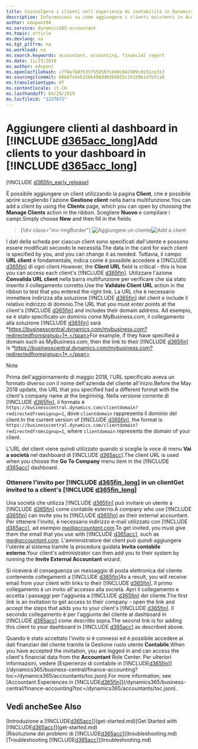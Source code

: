```yaml
---
title: Coinvolgere i clienti nell'esperienza di contabilità in Dynamics 365 | Documenti Microsoft
description: Informazioni su come aggiungere i clienti esistenti in Accountant Hub per Dynamics 365.
author: edupont04
ms.service: dynamics365-accountant
ms.topic: article
ms.devlang: na
ms.tgt_pltfrm: na
ms.workload: na
ms.search.keywords: accountant, accounting, financial report
ms.date: 11/23/2018
ms.author: edupont
ms.openlocfilehash: c7f0af8d3535f558567cd40c841909cd151ce313
ms.sourcegitcommit: 60b87e5eb32bb408dd65b9855c29159b1dfbfca8
ms.translationtype: HT
ms.contentlocale: it-CH
ms.lasthandoff: 04/29/2019
ms.locfileid: "1237872"
---
```

# <a name="add-clients-to-your-dashboard-in-include-d365acclongincludesd365acclongmdmd"></a><span data-ttu-id="e5cff-103">Aggiungere clienti al dashboard in [!INCLUDE [d365acc_long](includes/d365acc_long_md.md)]</span><span class="sxs-lookup"><span data-stu-id="e5cff-103">Add clients to your dashboard in [!INCLUDE [d365acc_long](includes/d365acc_long_md.md)]</span></span>
[!INCLUDE [d365fin_early_release](includes/d365fin_early_release.md.md)]

<span data-ttu-id="e5cff-104">È possibile aggiungere un client utilizzando la pagina **Client**, che è possibile aprire scegliendo l'azione **Gestione client** nella barra multifunzione.</span><span class="sxs-lookup"><span data-stu-id="e5cff-104">You can add a client by using the **Clients** page, which you can open by choosing the **Manage Clients** action in the ribbon.</span></span> <span data-ttu-id="e5cff-105">Scegliere **Nuovo** e compilare i campi.</span><span class="sxs-lookup"><span data-stu-id="e5cff-105">Simply choose **New** and then fill in the fields.</span></span>  

> [!div class="mx-imgBorder"]
> <span data-ttu-id="e5cff-106">![Aggiungere un cliente](./media/accountant-add-client/manage-client.png)</span><span class="sxs-lookup"><span data-stu-id="e5cff-106">![Add a client](./media/accountant-add-client/manage-client.png)</span></span>

<span data-ttu-id="e5cff-107">I dati della scheda per ciascun client sono specificati dall'utente e possono essere modificati secondo le necessità.</span><span class="sxs-lookup"><span data-stu-id="e5cff-107">The data in the card for each client is specified by you, and you can change it as needed.</span></span> <span data-ttu-id="e5cff-108">Tuttavia, il campo **URL client** è fondamentale, indica come è possibile accedere a [!INCLUDE [d365fin](includes/d365fin_md.md)] di ogni client.</span><span class="sxs-lookup"><span data-stu-id="e5cff-108">However, the **Client URL** field is critical - this is how you can access each client's [!INCLUDE [d365fin](includes/d365fin_md.md)].</span></span> <span data-ttu-id="e5cff-109">Utilizzare l'azione **Convalida URL client** nella barra multifunzione per verificare che sia stato inserito il collegamento corretto.</span><span class="sxs-lookup"><span data-stu-id="e5cff-109">Use the **Validate Client URL** action in the ribbon to test that you entered the right link.</span></span> <span data-ttu-id="e5cff-110">La URL che è necessario immettere indirizza alla soluzione [!INCLUDE [d365fin](includes/d365fin_md.md)] del client e include il relativo indirizzo di dominio.</span><span class="sxs-lookup"><span data-stu-id="e5cff-110">The URL that you must enter points at the client's [!INCLUDE [d365fin](includes/d365fin_md.md)] and includes their domain address.</span></span> <span data-ttu-id="e5cff-111">Ad esempio, se è stato specificato un dominio come MyBusiness.com, il collegamento alla soluzione [!INCLUDE [d365fin](includes/d365fin_md.md)] sarà *https://businesscentral.dynamics.com/mybusiness.com?redirectedfromsignup=1*.</span><span class="sxs-lookup"><span data-stu-id="e5cff-111">For example, if they have specified a domain such as MyBusiness.com, then the link to their [!INCLUDE [d365fin](includes/d365fin_md.md)] is *https://businesscentral.dynamics.com/mybusiness.com?redirectedfromsignup=1*.</span></span>  

> [!NOTE]
>  <span data-ttu-id="e5cff-112">Prima dell'aggiornamento di maggio 2018, l'URL specificato aveva un formato diverso con il nome dell'azienda del cliente all'inizio.</span><span class="sxs-lookup"><span data-stu-id="e5cff-112">Before the May 2018 update, the URL that you specified had a different format with the client's company name at the beginning.</span></span> <span data-ttu-id="e5cff-113">Nella versione corrente di [!INCLUDE [d365fin](includes/d365fin_md.md)], il formato è ```https://businesscentral.dynamics.com/clientdomain?redirectedfromsignup=1```, dove ```clientdomain``` rappresenta il dominio del client.</span><span class="sxs-lookup"><span data-stu-id="e5cff-113">In the current version of [!INCLUDE [d365fin](includes/d365fin_md.md)], the format is ```https://businesscentral.dynamics.com/clientdomain?redirectedfromsignup=1```, where ```clientdomain``` represents the domain of your client.</span></span>  

<span data-ttu-id="e5cff-114">L'URL del client viene quindi utilizzato quando si sceglie la voce di menu **Vai a società** nel dashboard di [!INCLUDE [d365acc](includes/d365acc_md.md)].</span><span class="sxs-lookup"><span data-stu-id="e5cff-114">The client URL is used when you choose the **Go To Company** menu item in the [!INCLUDE [d365acc](includes/d365acc_md.md)] dashboard.</span></span>  

### <a name="get-invited-to-a-clients-include-d365finlongincludesd365finlongmdmd"></a><span data-ttu-id="e5cff-115">Ottenere l'invito per [!INCLUDE [d365fin_long](includes/d365fin_long_md.md)] in un client</span><span class="sxs-lookup"><span data-stu-id="e5cff-115">Get invited to a client's [!INCLUDE [d365fin_long](includes/d365fin_long_md.md)]</span></span>
<span data-ttu-id="e5cff-116">Una società che utilizza [!INCLUDE [d365fin](includes/d365fin_md.md)] può invitare un utente a [!INCLUDE [d365fin](includes/d365fin_md.md)] come contabile esterno.</span><span class="sxs-lookup"><span data-stu-id="e5cff-116">A company who use [!INCLUDE [d365fin](includes/d365fin_md.md)] can invite you to [!INCLUDE [d365fin](includes/d365fin_md.md)] as their external accountant.</span></span> <span data-ttu-id="e5cff-117">Per ottenere l'invito, è necessario indirizzo e-mail utilizzato con [!INCLUDE [d365acc](includes/d365acc_md.md)], ad esempio <em>me@accountant.com</em>.</span><span class="sxs-lookup"><span data-stu-id="e5cff-117">To get invited, you must give them the email that you use with [!INCLUDE [d365acc](includes/d365acc_md.md)], such as <em>me@accountant.com</em>.</span></span> <span data-ttu-id="e5cff-118">L'amministratore del client può quindi aggiungere l'utente al sistema tramite la procedura guidata **Invita contabile esterno**.</span><span class="sxs-lookup"><span data-stu-id="e5cff-118">Your client's administrator can then add you to their system by running the **Invite External Accountant** wizard.</span></span>  

<span data-ttu-id="e5cff-119">Si riceverà di conseguenza un messaggio di posta elettronica dal cliente contenente collegamenti a [!INCLUDE [d365fin](includes/d365fin_md.md)]</span><span class="sxs-lookup"><span data-stu-id="e5cff-119">As a result, you will receive email from your client with links to their [!INCLUDE [d365fin](includes/d365fin_md.md)].</span></span> <span data-ttu-id="e5cff-120">Il primo collegamento è un invito all'accesso alla società. Apri il collegamento e accetta i passaggi per l'aggiunta a [!INCLUDE [d365fin](includes/d365fin_md.md)] del cliente.</span><span class="sxs-lookup"><span data-stu-id="e5cff-120">The first link is an invitation to get access to their company - open the link and accept the steps that adds you to your client's [!INCLUDE [d365fin](includes/d365fin_md.md)].</span></span> <span data-ttu-id="e5cff-121">Il secondo collegamento è per l'aggiunta del cliente al dashboard in [!INCLUDE [d365acc](includes/d365acc_md.md)] come descritto sopra.</span><span class="sxs-lookup"><span data-stu-id="e5cff-121">The second link is for adding this client to your dashboard in [!INCLUDE [d365acc](includes/d365acc_md.md)] as described above.</span></span>  

<span data-ttu-id="e5cff-122">Quando è stato accettato l'invito si è connessi ed è possibile accedere ai dati finanziari del cliente tramite la Gestione ruolo utente **Contabile**.</span><span class="sxs-lookup"><span data-stu-id="e5cff-122">When you have accepted the invitation, you are logged in and can access the client's financial data from the **Accountant** Role Center.</span></span> <span data-ttu-id="e5cff-123">Per ulteriori informazioni, vedere [Esperienze di contabile in [!INCLUDE[d365fin](includes/d365fin_md.md)]](/dynamics365/business-central/finance-accounting?toc=/dynamics365/accountants/toc.json).</span><span class="sxs-lookup"><span data-stu-id="e5cff-123">For more information, see [Accountant Experiences in [!INCLUDE[d365fin](includes/d365fin_md.md)]](/dynamics365/business-central/finance-accounting?toc=/dynamics365/accountants/toc.json).</span></span>  

## <a name="see-also"></a><span data-ttu-id="e5cff-124">Vedi anche</span><span class="sxs-lookup"><span data-stu-id="e5cff-124">See Also</span></span>
<span data-ttu-id="e5cff-125">[Introduzione a [!INCLUDE[d365acc](includes/d365acc_md.md)]](get-started.md)</span><span class="sxs-lookup"><span data-stu-id="e5cff-125">[Get Started with [!INCLUDE[d365acc](includes/d365acc_md.md)]](get-started.md)</span></span>  
<span data-ttu-id="e5cff-126">[Risoluzione dei problemi di [!INCLUDE[d365acc](includes/d365acc_md.md)]](troubleshooting.md)</span><span class="sxs-lookup"><span data-stu-id="e5cff-126">[Troubleshooting [!INCLUDE[d365acc](includes/d365acc_md.md)]](troubleshooting.md)</span></span>  
